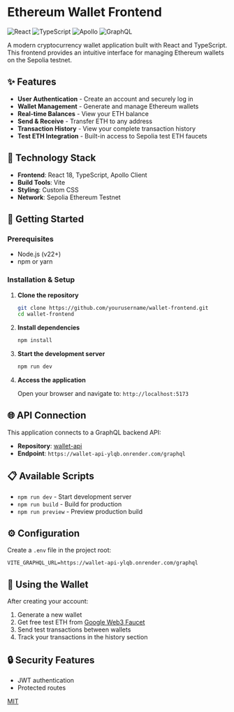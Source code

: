 # Ethereum Wallet Frontend

![React](https://img.shields.io/badge/React-18-blue)
![TypeScript](https://img.shields.io/badge/TypeScript-5-blue)
![Apollo](https://img.shields.io/badge/Apollo-Client-purple)
![GraphQL](https://img.shields.io/badge/GraphQL-API-pink)

A modern cryptocurrency wallet application built with React and TypeScript. This frontend provides an intuitive interface for managing Ethereum wallets on the Sepolia testnet.

## ✨ Features

- **User Authentication** - Create an account and securely log in
- **Wallet Management** - Generate and manage Ethereum wallets
- **Real-time Balances** - View your ETH balance
- **Send & Receive** - Transfer ETH to any address
- **Transaction History** - View your complete transaction history
- **Test ETH Integration** - Built-in access to Sepolia test ETH faucets



## 🔧 Technology Stack

- **Frontend**: React 18, TypeScript, Apollo Client
- **Build Tools**: Vite
- **Styling**: Custom CSS
- **Network**: Sepolia Ethereum Testnet

## 🚀 Getting Started

### Prerequisites
- Node.js (v22+)
- npm or yarn

### Installation & Setup

1. **Clone the repository**
   ```bash
   git clone https://github.com/yourusername/wallet-frontend.git
   cd wallet-frontend
   ```

2. **Install dependencies**
   ```bash
   npm install
   ```

3. **Start the development server**
   ```bash
   npm run dev
   ```

4. **Access the application**
   
   Open your browser and navigate to: `http://localhost:5173`

## 🌐 API Connection

This application connects to a GraphQL backend API:

- **Repository**: [wallet-api](https://github.com/muyiwadosunmu/wallet-api)
- **Endpoint**: `https://wallet-api-ylqb.onrender.com/graphql`

## 📋 Available Scripts

- `npm run dev` - Start development server
- `npm run build` - Build for production
- `npm run preview` - Preview production build



## ⚙️ Configuration

Create a `.env` file in the project root:

```
VITE_GRAPHQL_URL=https://wallet-api-ylqb.onrender.com/graphql
```

## 🧪 Using the Wallet

After creating your account:

1. Generate a new wallet
2. Get free test ETH from [Google Web3 Faucet](https://cloud.google.com/application/web3/faucet)
3. Send test transactions between wallets
4. Track your transactions in the history section

## 🔒 Security Features

- JWT authentication
- Protected routes


[MIT](LICENSE)

